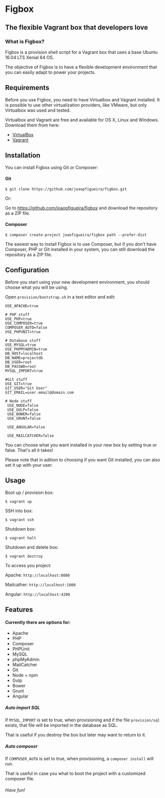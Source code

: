 # Figbox

## The flexible Vagrant box that developers love


### What is Figbox?
Figbox is a provision shell script for a Vagrant box that uses a base Ubuntu 16.04 LTS Xenial 64 OS.

The objective of Figbox is to have a flexible development environment that you can easily adapt to power your projects.


## Requirements
Before you use Figbox, you need to have Virtualbox and Vagrant installed. It is possible to use other virtualization providers, like VMware, but only Virtualbox was used and tested.

Virtualbox and Vagrant are free and available for OS X, Linux and Windows. Download them from here:
- [VirtualBox](https://www.virtualbox.org/wiki/Downloads)
- [Vagrant ](https://www.vagrantup.com/downloads.html)

## Installation
You can install Figbox using Git or Composer:

#### Git
```
$ git clone https://github.com/joaopfigueira/figbox.git
```
Or:

Go to https://github.com/joaopfigueira/figbox and download the repository as a ZIP file.

#### Composer
```
$ composer create-project joaofigueira/figbox path --prefer-dist
```
The easiest way to install Figbox is to use Composer, but if you don't have Composer, PHP or Git installed in your system, you can still download the repository as a ZIP file.

## Configuration
Before you start using your new development environment, you should choose what you will be using.

Open ```provision/bootstrap.sh``` in a text editor and edit:
```
USE_APACHE=true

# PHP stuff
USE_PHP=true
USE_COMPOSER=true
COMPOSER_AUTO=false
USE_PHPUNIT=true

# Database stuff
USE_MYSQL=true
USE_PHPMYADMIN=true
DB_HOST=localhost
DB_NAME=projectdb
DB_USER=root
DB_PASSWD=root
MYSQL_IMPORT=true

#Git stuff
USE_GIT=true
GIT_USER="Git User"
GIT_EMAIL=user.email@domain.com

# Node stuff
 USE_NODE=false
 USE_GULP=false
 USE_BOWER=false
 USE_GRUNT=false
 
 USE_ANGULAR=false

 USE_MAILCATCHER=false
```
You can choose what you want installed in your new box by setting true or false. That's all it takes!

Please note that in adition to choosing if you want Git installed, you can also set it up with your user.


## Usage
Boot up / provision box:
``` 
$ vagrant up 
```

SSH into box:
``` 
$ vagrant ssh
``` 

Shutdown box:
``` 
$ vagrant halt
``` 

Shutdown and delete box:
``` 
$ vagrant destroy
``` 

To access you project:

Apache: ```http://localhost:8080``` 

Mailcather: ```http://localhost:1080``` 

Angular: ```http://localhost:4200```


## Features
#### Currently there are options for:

- Apache
- PHP
- Composer
- PHPUnit
- MySQL
- phpMyAdmin
- MailCatcher
- Git
- Node + npm
- Gulp
- Bower
- Grunt
- Angular

##### Auto import SQL
If ```MYSQL_IMPORT``` is set to true, when provisioning and if the file ```provision/sql``` exists, that file will be imported in the database as SQL.

That is useful if you destroy the box but later may want to return to it.

##### Auto composer
If ```COMPOSER_AUTO``` is set to true, when provisioning, a ```composer install``` will run.

That is useful in case you what to boot the project with a customized composer file.


###### Have fun!
